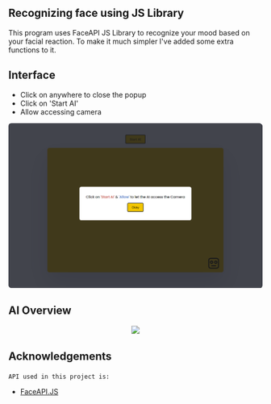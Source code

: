 ## Recognizing face using JS Library

This program uses FaceAPI JS Library to recognize your mood based on your facial reaction. To make it much simpler I've added some extra functions to it.

## Interface
- Click on anywhere to close the popup
- Click on 'Start AI'
- Allow accessing camera
  
![Preview1](./assets/faceaiinterface.png)

## AI Overview

<span style="display:block; text-align:center; border-radius:9px;"><img src="./assets/Facial-AI.gif" /></span>


## Acknowledgements
`API used in this project is:`
 - [FaceAPI.JS](https://github.com/justadudewhohacks/face-api.js/)